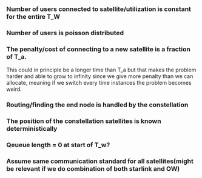 ### Number of users connected to satellite/utilization is constant for the entire T_W

### Number of users is poisson distributed

### The penalty/cost of connecting to a new satellite is a fraction of T_a. 
This could in principle be a longer time than T_a but that makes the problem harder and able to grow to infinity since we give more penalty than we can allocate, meaning if we switch every time instances the problem becomes weird. 

### Routing/finding the end node is handled by the constellation

### The position of the constellation satellites is known deterministically




### Qeueue length = 0 at start of T_w?


###  Assume same communication standard for all satellites(might be relevant if we do combination of both starlink and OW)